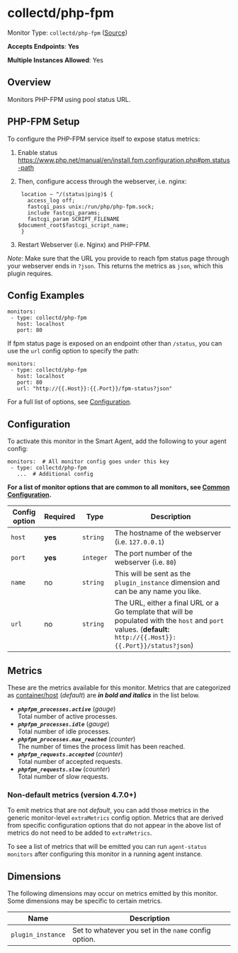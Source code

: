 <!--- GENERATED BY gomplate from scripts/docs/templates/monitor-page.md.tmpl --->

# collectd/php-fpm

Monitor Type: `collectd/php-fpm` ([Source](https://github.com/signalfx/signalfx-agent/tree/master/pkg/monitors/collectd/php))

**Accepts Endpoints**: **Yes**

**Multiple Instances Allowed**: Yes

## Overview

Monitors PHP-FPM using pool status URL.

<!--- SETUP --->
## PHP-FPM Setup
To configure the PHP-FPM service itself to expose status metrics:

1. Enable status https://www.php.net/manual/en/install.fpm.configuration.php#pm.status-path
2. Then, configure access through the webserver, i.e. nginx:

   ```
    location ~ ^/(status|ping)$ {
      access_log off;
      fastcgi_pass unix:/run/php/php-fpm.sock;
      include fastcgi_params;
      fastcgi_param SCRIPT_FILENAME $document_root$fastcgi_script_name;
    }
   ```
3. Restart Webserver (i.e. Nginx) and PHP-FPM.

_Note_: Make sure that the URL you provide to reach fpm status
page through your webserver ends in `?json`. This returns the 
metrics as `json`, which this plugin requires.

<!--- SETUP --->
## Config Examples

```
monitors:
 - type: collectd/php-fpm
   host: localhost
   port: 80
```

If fpm status page is exposed on an endpoint other than `/status`,
you can use the `url` config option to specify the path:

```
monitors:
 - type: collectd/php-fpm
   host: localhost
   port: 80
   url: "http://{{.Host}}:{{.Port}}/fpm-status?json"
```

For a full list of options, see [Configuration](#configuration).


## Configuration

To activate this monitor in the Smart Agent, add the following to your
agent config:

```
monitors:  # All monitor config goes under this key
 - type: collectd/php-fpm
   ...  # Additional config
```

**For a list of monitor options that are common to all monitors, see [Common
Configuration](../monitor-config.md#common-configuration).**


| Config option | Required | Type | Description |
| --- | --- | --- | --- |
| `host` | **yes** | `string` | The hostname of the webserver (i.e. `127.0.0.1`) |
| `port` | **yes** | `integer` | The port number of the webserver (i.e. `80`) |
| `name` | no | `string` | This will be sent as the `plugin_instance` dimension and can be any name you like. |
| `url` | no | `string` | The URL, either a final URL or a Go template that will be populated with the `host` and `port` values. (**default:** `http://{{.Host}}:{{.Port}}/status?json`) |


## Metrics

These are the metrics available for this monitor.
Metrics that are categorized as
[container/host](https://docs.signalfx.com/en/latest/admin-guide/usage.html#about-custom-bundled-and-high-resolution-metrics)
(*default*) are ***in bold and italics*** in the list below.


 - ***`phpfpm_processes.active`*** (*gauge*)<br>    Total number of active processes.
 - ***`phpfpm_processes.idle`*** (*gauge*)<br>    Total number of idle processes.
 - ***`phpfpm_processes.max_reached`*** (*counter*)<br>    The number of times the process limit has been reached.
 - ***`phpfpm_requests.accepted`*** (*counter*)<br>    Total number of accepted requests.
 - ***`phpfpm_requests.slow`*** (*counter*)<br>    Total number of slow requests.

### Non-default metrics (version 4.7.0+)

To emit metrics that are not _default_, you can add those metrics in the
generic monitor-level `extraMetrics` config option.  Metrics that are derived
from specific configuration options that do not appear in the above list of
metrics do not need to be added to `extraMetrics`.

To see a list of metrics that will be emitted you can run `agent-status
monitors` after configuring this monitor in a running agent instance.

## Dimensions

The following dimensions may occur on metrics emitted by this monitor.  Some
dimensions may be specific to certain metrics.

| Name | Description |
| ---  | ---         |
| `plugin_instance` | Set to whatever you set in the `name` config option. |



